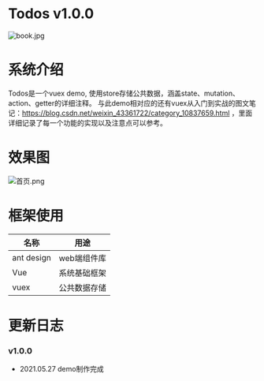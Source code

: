 # Todos v1.0.0

![book.jpg](https://img-blog.csdnimg.cn/20210511103443386.png?x-oss-process=image/watermark,type_ZmFuZ3poZW5naGVpdGk,shadow_10,text_aHR0cHM6Ly9ibG9nLmNzZG4ubmV0L3dlaXhpbl80MzM2MTcyMg==,size_16,color_FFFFFF,t_70)


# 系统介绍
Todos是一个vuex demo, 使用store存储公共数据，涵盖state、mutation、action、getter的详细注释。
与此demo相对应的还有vuex从入门到实战的图文笔记：https://blog.csdn.net/weixin_43361722/category_10837659.html ，里面详细记录了每一个功能的实现以及注意点可以参考。

# 效果图

![首页.png](https://img-blog.csdnimg.cn/20210511153401368.png?x-oss-process=image/watermark,type_ZmFuZ3poZW5naGVpdGk,shadow_10,text_aHR0cHM6Ly9ibG9nLmNzZG4ubmV0L3dlaXhpbl80MzM2MTcyMg==,size_16,color_FFFFFF,t_70)


# 框架使用

|    名称       |  用途         |
| ------------ |:-------------:|
| ant design         | web端组件库    |
| Vue          |  系统基础框架   |
|vuex          |公共数据存储|

# 更新日志

### v1.0.0
- 2021.05.27 demo制作完成



